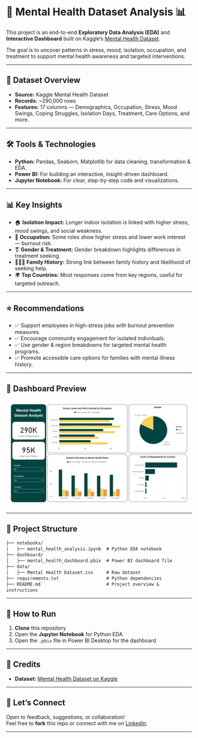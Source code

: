 # 🧠 Mental Health Dataset Analysis 📊

This project is an end-to-end **Exploratory Data Analysis (EDA)** and **Interactive Dashboard** built on Kaggle’s [Mental Health Dataset](https://www.kaggle.com/datasets/bhavikjikadara/mental-health-dataset).

The goal is to uncover patterns in stress, mood, isolation, occupation, and treatment to support mental health awareness and targeted interventions.

---

## 📂 Dataset Overview

- **Source:** Kaggle Mental Health Dataset  
- **Records:** ~290,000 rows  
- **Features:** 17 columns — Demographics, Occupation, Stress, Mood Swings, Coping Struggles, Isolation Days, Treatment, Care Options, and more.

---

## 🛠️ Tools & Technologies

- **Python:** Pandas, Seaborn, Matplotlib for data cleaning, transformation & EDA.
- **Power BI:** For building an interactive, insight-driven dashboard.
- **Jupyter Notebook:** For clear, step-by-step code and visualizations.

---

## 📊 Key Insights

- 🏠 **Isolation Impact:** Longer indoor isolation is linked with higher stress, mood swings, and social weakness.
- 💼 **Occupation:** Some roles show higher stress and lower work interest — burnout risk.
- ⚧️ **Gender & Treatment:** Gender breakdown highlights differences in treatment seeking.
- 👨‍👩‍👧 **Family History:** Strong link between family history and likelihood of seeking help.
- 🌍 **Top Countries:** Most responses come from key regions, useful for targeted outreach.

---

## ⭐ Recommendations

- ✅ Support employees in high-stress jobs with burnout prevention measures.
- ✅ Encourage community engagement for isolated individuals.
- ✅ Use gender & region breakdowns for targeted mental health programs.
- ✅ Promote accessible care options for families with mental illness history.

---

## 📸 Dashboard Preview

![Power BI Dashboard](visuals/Mental_Health_Dashboard.jpg)

---

## 📎 Project Structure

```plaintext
├── notebooks/
│   ├── mental_health_analysis.ipynb  # Python EDA notebook
├── dashboard/
│   ├── mental_health_dashboard.pbix  # Power BI dashboard file
├── data/
│   ├── Mental Health Dataset.csv     # Raw dataset
├── requirements.txt                  # Python dependencies
├── README.md                         # Project overview & instructions
```
---

## 🚀 How to Run

1. **Clone** this repository  
2. Open the **Jupyter Notebook** for Python EDA  
3. Open the `.pbix` file in Power BI Desktop for the dashboard

---

## 📌 Credits

- **Dataset:** [Mental Health Dataset on Kaggle](https://www.kaggle.com/datasets/bhavikjikadara/mental-health-dataset)

---

## 🤝 Let’s Connect

Open to feedback, suggestions, or collaboration!  
Feel free to **fork** this repo or connect with me on [LinkedIn](https://www.linkedin.com/in/reham-mahmoud-rushdi/).

---
